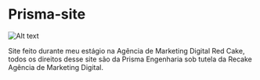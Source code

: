 # Prisma-site

![Alt text](/relative/path/to/screenshot.PNG?raw=true "Optional Title")

 Site feito durante meu estágio na Agência de Marketing Digital Red Cake, todos os direitos desse site são da Prisma Engenharia sob tutela da Recake Agência de Marketing Digital.
